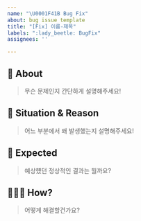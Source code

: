 ```yaml
---
name: "\U0001F41B Bug Fix"
about: bug issue template
title: "[Fix] 이름-제목"
labels: ":lady_beetle: BugFix"
assignees: ''

---
```


## 🐛 About
> 무슨 문제인지 간단하게 설명해주세요!

## 🤔 Situation & Reason
> 어느 부분에서 왜 발생했는지 설명해주세요!

## 🤔 Expected
> 예상헀던 정상적인 결과는 뭘까요?

## 🤷🏼‍♂️ How?
> 어떻게 해결할건가요?
